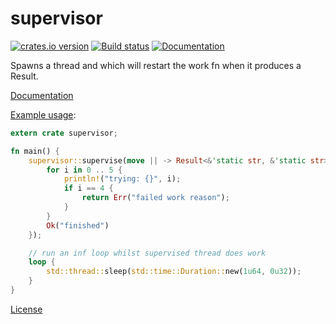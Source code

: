 # supervisor
[![crates.io version](https://img.shields.io/crates/v/supervisor.svg)](https://crates.io/crates/supervisor)
[![Build status](https://travis-ci.org/mount-research/supervisor.svg?branch=master)](https://travis-ci.org/mount-research/supervisor)
[![Documentation](https://docs.rs/supervisor/badge.svg)](https://docs.rs/supervisor)

Spawns a thread and which will restart the work fn when it produces a Result.

[Documentation](https://docs.rs/supervisor)

[Example usage](https://github.com/mount-research/supervisor/blob/master/examples/simple.rs):
```rust
extern crate supervisor;

fn main() {
    supervisor::supervise(move || -> Result<&'static str, &'static str> {
        for i in 0 .. 5 {
            println!("trying: {}", i);
            if i == 4 {
                return Err("failed work reason");
            }
        }
        Ok("finished")
    });

    // run an inf loop whilst supervised thread does work
    loop {
        std::thread::sleep(std::time::Duration::new(1u64, 0u32));
    }
}
```

[License](https://github.com/mount-research/supervisor/blob/master/LICENSE.md)
